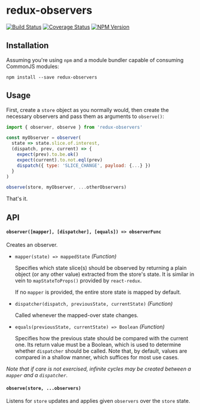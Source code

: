 # redux-observers

[![Build Status](https://img.shields.io/travis/xuoe/redux-observers.svg?style=flat-square)](https://travis-ci.org/xuoe/redux-observers)
[![Coverage Status](https://img.shields.io/coveralls/xuoe/redux-observers.svg?style=flat-square)](https://coveralls.io/r/xuoe/redux-observers)
[![NPM Version](https://img.shields.io/npm/v/redux-observers.svg?style=flat-square)](https://www.npmjs.com/package/redux-observers)

## Installation

Assuming you're using `npm` and a module bundler capable of consuming CommonJS
modules:

`npm install --save redux-observers`

## Usage
First, create a `store` object as you normally would, then create the necessary
observers and pass them as arguments to `observe()`:

```javascript
import { observer, observe } from 'redux-observers'

const myObserver = observer(
  state => state.slice.of.interest,
  (dispatch, prev, current) => {
    expect(prev).to.be.ok()
    expect(current).to.not.eql(prev)
    dispatch({ type: 'SLICE_CHANGE', payload: {...} })
  }
)

observe(store, myObserver, ...otherObservers)
```

That's it.

## API

#### `observer([mapper], [dispatcher], [equals]) => observerFunc`

Creates an observer.

  - `mapper(state) => mappedState` *(Function)*

    Specifies which state slice(s) should be observed by returning a plain
    object (or any other value) extracted from the store's state. It is similar
    in vein to `mapStateToProps()` provided by `react-redux`.

    If no `mapper` is provided, the entire store state is mapped by default.

  - `dispatcher(dispatch, previousState, currentState)` *(Function)*

    Called whenever the mapped-over state changes.

  - `equals(previousState, currentState) => Boolean` *(Function)*

    Specifies how the previous state should be compared with the current one. Its
    return value must be a Boolean, which is used to determine whether `dispatcher`
    should be called. Note that, by default, values are compared in a shallow manner,
    which suffices for most use cases.


_Note that if care is not exercised, infinite cycles may be created between
a `mapper` and a `dispatcher`._

####  `observe(store, ...observers)`

Listens for `store` updates and applies given `observers` over the `store` state.
